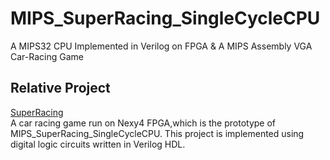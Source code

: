 # MIPS_SuperRacing_SingleCycleCPU
A MIPS32 CPU Implemented in Verilog on FPGA &amp; A MIPS Assembly VGA Car-Racing Game
## Relative Project
[SuperRacing](https://github.com/SuperAmi3401/SuperRacing)  
A car racing game run on Nexy4 FPGA,which is the prototype of MIPS_SuperRacing_SingleCycleCPU.
This project is implemented using digital logic circuits written in Verilog HDL.
